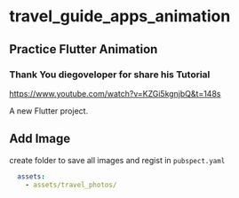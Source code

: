 # travel_guide_apps_animation
## Practice Flutter Animation
### Thank You diegoveloper for share his Tutorial 
https://www.youtube.com/watch?v=KZGi5kgnjbQ&t=148s

A new Flutter project.

## Add Image
create folder to save all images and regist in `pubspect.yaml`

```yaml
  assets:
    - assets/travel_photos/
```